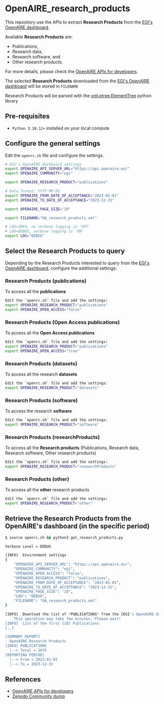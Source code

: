 # OpenAIRE_research_products
This repository use the APIs to extract **Research Products** from the [EGI's OpenAIRE dashboard](https://egi.openaire.eu/).

Available **Research Products** are: 
- Publications,
- Research data,
- Research software, and
- Other research products.

For more details, please check the [OpenAIRE APIs for developers](https://egi.openaire.eu/develop).

The selected **Research Products** downloaded from the [EGI's OpenAIRE dashboard](https://egi.openaire.eu/) will be stored in `FILENAME`

Research Products will be parsed with the [xml.etree.ElementTree](https://docs.python.org/3/library/xml.etree.elementtree.html) python library

## Pre-requisites
* `Python 3.10.12+` installed on your local compute

## Configure the general settings

Edit the `openrc.sh` file and configure the settings.

```bash
# EGI's OpenAIRE dashboard settings
export OPENAIRE_API_SERVER_URL="https://api.openaire.eu/"
export OPENAIRE_COMMUNITY="egi"

export OPENAIRE_RESEARCH_PRODUCT="publications"

# Data format: YYYY-MM-DD
export OPENAIRE_FROM_DATE_OF_ACCEPTANCE="2023-01-01"
export OPENAIRE_TO_DATE_OF_ACCEPTANCE="2023-12-31"

export OPENAIRE_PAGE_SIZE="10"

export FILENAME="OA_research_products.xml"

# LOG=INFO, no verbose logging is 'OFF'
# LOG=DEBUG, verbose logging is 'ON'
export LOG="DEBUG"
```

## Select the Research Products to query

Depending by the Research Products interested to query from the [EGI's OpenAIRE dashboard](https://egi.openaire.eu/), configure the additional settings:

### Research Products (publications)

To access all the **publications**

```bash
Edit the `openrc.sh` file and add the settings:
export OPENAIRE_RESEARCH_PRODUCT="publications"
export OPENAIRE_OPEN_ACCESS="false"
```

### Research Products (Open Access publications)

To access all the **Open Access publications**

```bash
Edit the `openrc.sh` file and add the settings:
export OPENAIRE_RESEARCH_PRODUCT="publications"
export OPENAIRE_OPEN_ACCESS="true"
```

### Research Products (datasets)

To access all the research **datasets**

```bash
Edit the `openrc.sh` file and add the settings:
export OPENAIRE_RESEARCH_PRODUCT="datasets"
```

### Research Products (software)

To access the research **software**

```bash
Edit the `openrc.sh` file and add the settings:
export OPENAIRE_RESEARCH_PRODUCT="software"
```

### Research Products (researchProducts)

To access all the **Research products** (Publications, Research data, Research software, Other research products)

```bash
Edit the `openrc.sh` file and add the settings:
export OPENAIRE_RESEARCH_PRODUCT="researchProducts"
```

### Research Products (other)

To access all the **other** research products

```bash
Edit the `openrc.sh` file and add the settings:
export OPENAIRE_RESEARCH_PRODUCT="other"
```

## Retrieve the Research Products from the OpenAIRE's dashboard (in the specific period)

```bash
$ source openrc.sh && python3 get_research_products.py

Verbose Level = DEBUG

[INFO] 	Environment settings
{
    "OPENAIRE_API_SERVER_URL": "https://api.openaire.eu/",
    "OPENAIRE_COMMUNITY": "egi",
    "OPENAIRE_OPEN_ACCESS": "false",
    "OPENAIRE_RESEARCH_PRODUCT": "publications",
    "OPENAIRE_FROM_DATE_OF_ACCEPTANCE": "2023-01-01",
    "OPENAIRE_TO_DATE_OF_ACCEPTANCE": "2023-12-31",
    "OPENAIRE_PAGE_SIZE": "10",
    "LOG": "DEBUG",
    "FILENAME": "OA_research_products.xml"
}

[INFO] 	Download the list of *PUBLICATIONS* from the [EGI's OpenAIRE dashboard](https://egi.openaire.eu/) in progress..
	This operation may take few minutes. Please wait!
[INFO] 	List of the first [10] Publications
[..]

[SUMMARY REPORT]
- OpenAIRE Research Products
[INFO] PUBLICATIONS
  |--> Total = 2875
[REPORTING PERIOD]
  |--> From = 2023-01-01
  |--> To = 2023-12-31
```

## References

* [OpenAIRE APIs for developers](https://egi.openaire.eu/develop)
* [Zenodo Community dump](https://zenodo.org/records/10521976)
  

